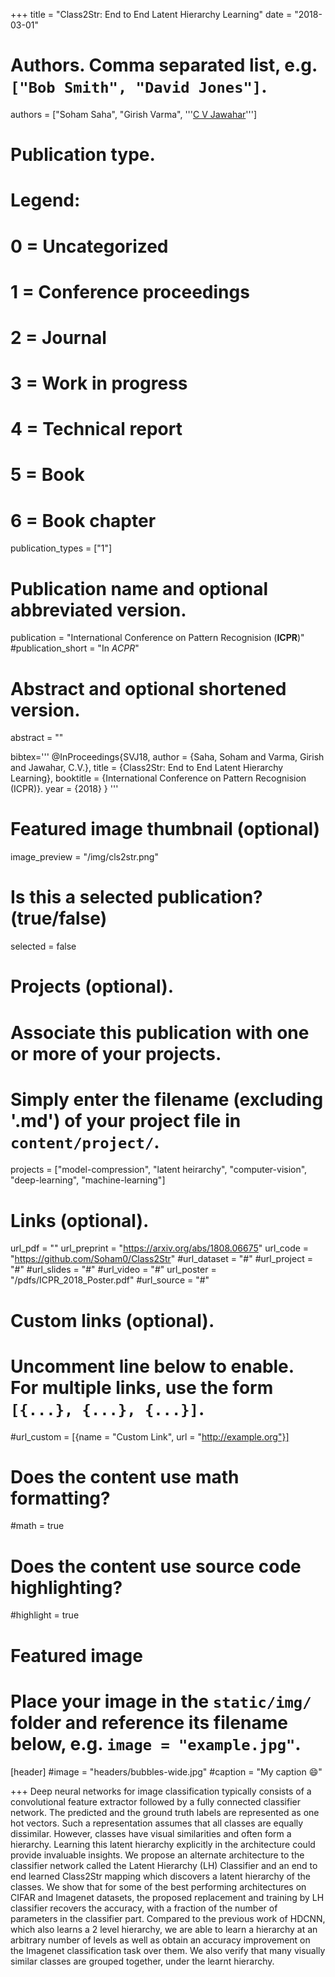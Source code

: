 +++
title = "Class2Str: End to End Latent Hierarchy Learning"
date = "2018-03-01"

# Authors. Comma separated list, e.g. `["Bob Smith", "David Jones"]`.
authors = ["Soham Saha", "Girish Varma", '''<a href="https://faculty.iiit.ac.in/~jawahar/">C V Jawahar</a>''']

# Publication type.
# Legend:
# 0 = Uncategorized
# 1 = Conference proceedings
# 2 = Journal
# 3 = Work in progress
# 4 = Technical report
# 5 = Book
# 6 = Book chapter
publication_types = ["1"]

# Publication name and optional abbreviated version.
publication = "International Conference on Pattern Recognision (<strong>ICPR</strong>)"
#publication_short = "In *ACPR*"

# Abstract and optional shortened version.
abstract = ""

bibtex='''
@InProceedings{SVJ18,
author = {Saha, Soham and Varma, Girish and Jawahar, C.V.},
title = {Class2Str: End to End Latent Hierarchy Learning},
booktitle = {International Conference on Pattern Recognision (ICPR)}.
year = {2018}
}
'''

# Featured image thumbnail (optional)
image_preview = "/img/cls2str.png"

# Is this a selected publication? (true/false)
selected = false

# Projects (optional).
#   Associate this publication with one or more of your projects.
#   Simply enter the filename (excluding '.md') of your project file in `content/project/`.
projects = ["model-compression", "latent heirarchy", "computer-vision", "deep-learning", "machine-learning"]

# Links (optional).
url_pdf = "" 
url_preprint = "https://arxiv.org/abs/1808.06675"
url_code = "https://github.com/Soham0/Class2Str"
#url_dataset = "#"
#url_project = "#"
#url_slides = "#"
#url_video = "#"
url_poster = "/pdfs/ICPR_2018_Poster.pdf"
#url_source = "#"

# Custom links (optional).
#   Uncomment line below to enable. For multiple links, use the form `[{...}, {...}, {...}]`.
#url_custom = [{name = "Custom Link", url = "http://example.org"}]

# Does the content use math formatting?
#math = true

# Does the content use source code highlighting?
#highlight = true

# Featured image
# Place your image in the `static/img/` folder and reference its filename below, e.g. `image = "example.jpg"`.
[header]
#image = "headers/bubbles-wide.jpg"
#caption = "My caption :smile:"

+++
Deep neural networks for image classification typically consists of a convolutional feature extractor followed by a fully connected classifier network. The predicted and the ground truth labels are represented as one hot vectors. Such a representation assumes that all classes are equally dissimilar. However, classes have visual similarities and often form a hierarchy. Learning this latent hierarchy explicitly in the architecture could provide invaluable insights. We propose an alternate architecture to the classifier network called the Latent Hierarchy (LH) Classifier and an end to end learned Class2Str mapping which discovers a latent hierarchy of the classes. We show that for some of the best performing architectures on CIFAR and Imagenet datasets, the proposed replacement and training by LH classifier recovers the accuracy, with a fraction of the number of parameters in the classifier part. Compared to the previous work of HDCNN, which also learns a 2 level hierarchy, we are able to learn a hierarchy at an arbitrary number of levels as well as obtain an accuracy improvement on the Imagenet classification task over them. We also verify that many visually similar classes are grouped together, under the learnt hierarchy.